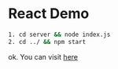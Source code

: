 # React Demo

``` bash
1. cd server && node index.js
2. cd ../ && npm start
```

ok. You can visit [here](http://localhost:3000)